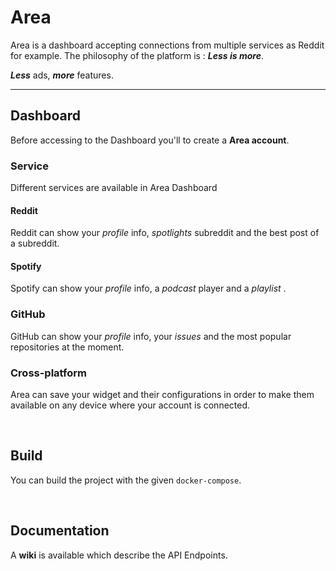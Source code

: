 # Area
Area is a dashboard accepting connections from multiple services as Reddit for example. 
The philosophy of the platform is :  ***Less is more***.

***Less*** ads, ***more*** features.

---

## Dashboard
Before accessing to the Dashboard you'll to create a **Area account**. 

### Service
Different services are available in Area Dashboard

#### Reddit
Reddit can show your *profile* info, *spotlights* subreddit and the best post of a subreddit.

#### Spotify
Spotify can show your *profile* info, a *podcast* player and a *playlist* .

### GitHub
GitHub can show your *profile* info, your *issues* and the most popular repositories at the moment.

### Cross-platform
Area can save your widget and their configurations in order to make them available on any device where your account is connected. 

<br>

## Build
You can build the project with the given `docker-compose`.

<br>

## Documentation
A **wiki** is available which describe the API Endpoints.

